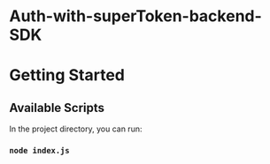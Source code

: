 # Auth-with-superToken-backend-SDK

# Getting Started

## Available Scripts

In the project directory, you can run:

### `node index.js`
